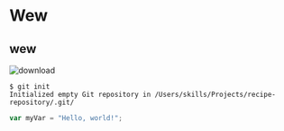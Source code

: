 # Wew
## wew
![download](https://github.com/lkylerl0228/skills-communicate-using-markdown/assets/131089022/131c6363-f4a8-44e4-ad60-c2dd8d6016bc)
```
$ git init
Initialized empty Git repository in /Users/skills/Projects/recipe-repository/.git/
```

``` javascript
var myVar = "Hello, world!";
```
